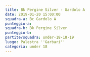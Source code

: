 ```yaml
---
title: Bk Pergine Silver - Gardolo A
date: 2019-01-20 15:00:00
squadra-a: Bc Gardolo A
punteggio-a: 
squadra-b: Bk Pergine Silver
punteggio-b: 
partite/squadra: under-18-18-19
luogo: Palestra ''Garbari''
categoria: under 18
---
```


